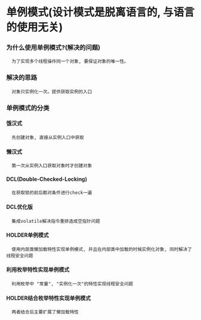 # 单例模式(设计模式是脱离语言的, 与语言的使用无关)

### 为什么使用单例模式?(解决的问题)
```
  为了实现多个线程操作同一个对象, 要保证对象的唯一性。
```

### 解决的思路
```
  对象只实例化一次。提供获取实例的入口
```

### 单例模式的分类

#### 饿汉式
```
  先创建对象, 直接从实例入口中获取
```

#### 懒汉式
```
  第一次从实例入口获取对象时才创建对象
```

#### DCL(Double-Checked-Locking)
```
  在获取锁的前后都对条件进行check一遍
```

#### DCL优化版
```
  集成volatile解决指令重排造成空指针问题
```

#### HOLDER单例模式
```
  使用内部类懒加载特性实现单例模式, 并且在内部类中加载的时候实例化对象, 同时解决了线程安全问题
```

#### 利用枚举特性实现单例模式
```
  利用枚举中 "常量", "实例化一次"的特性实现线程安全问题
```

#### HOLDER结合枚举特性实现单例模式
```
  两者结合后主要扩展了懒加载特性
```